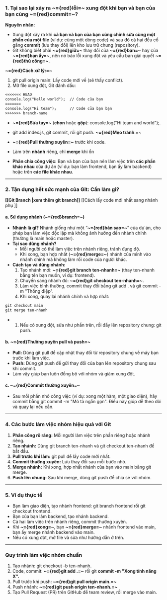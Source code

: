 ### 1. Tại sao lại xảy ra ~={red}lỗi=~ xung đột khi bạn và bạn của bạn cùng ~={red}commit=~?

**Nguyên nhân:**

- Xung đột xảy ra khi **cả bạn và bạn của bạn cùng chỉnh sửa cùng một phần của một file** (ví dụ: cùng một dòng code) và sau đó cả hai đều cố gắng **commit** (lưu thay đổi) lên kho lưu trữ chung (repository).
- Git không biết phải **~={red}giữ=~** thay đổi của **~={red}bạn=~** hay của **~={red}bạn ấy=~**, nên nó báo lỗi xung đột và yêu cầu bạn giải quyết **~={red}thủ công=~**.

**~={red}Cách xử lý:=~**

1. git pull origin main: Lấy code mới về (sẽ thấy conflict).
2. Mở file xung đột, Git đánh dấu:

```txt
<<<<<<< HEAD
console.log("Hello world");  // Code của bạn
=======
console.log("Hi team");      // Code của bạn bạn
>>>>>>> branch-name
```
- **~={red}Sửa tay=~** (**chọn** hoặc **gộp**): console.log("Hi team and world");.
- git add index.js, git commit, rồi git push.
**~={red}Mẹo tránh**:=~

- **~={red}Pull thường xuyên=~** trước khi code.
- Làm trên **nhánh** riêng, chỉ **merge** khi ổn
-  **Phân chia công việc:** Bạn và bạn của bạn nên làm việc trên **các phần khác nhau** của dự án (ví dụ: bạn làm frontend, bạn ấy làm backend) hoặc trên **các file khác nhau**.
---

### 2. Tận dụng hết sức mạnh của Git: Cần làm gì?
**[[Git Branch |xem thêm git branch]]**
[[Cách lấy code mới nhất sang nhánh phụ ]]
#### a. Sử dụng nhánh (**~={red}branch=~**)

- **Nhánh là gì?** Nhánh giống như một “**~={red}bản sao=~**” của dự án, cho phép bạn làm việc độc lập mà không ảnh hưởng đến nhánh chính (thường là main hoặc master).
- **Tại sao dùng nhánh?**
    - Mỗi người có thể làm việc trên nhánh riêng, tránh đụng độ.
    - Khi xong, bạn hợp nhất (**~={red}merge=~**) nhánh của mình vào nhánh chính mà không làm rối code của người khác.
- **Cách tạo và dùng nhánh:**
    1. Tạo nhánh mới: **~={red}git branch ten-nhanh=~** (thay ten-nhanh bằng tên bạn muốn, ví dụ: frontend).
    2. Chuyển sang nhánh đó: **~={red}git checkout ten-nhanh=~**.
    3. Làm việc bình thường, commit thay đổi bằng git add . và git commit -m "Thông điệp".
    4. Khi xong, quay lại nhánh chính và hợp nhất:
```txt
git checkout main
git merge ten-nhanh
```

- 1. Nếu có xung đột, sửa như phần trên, rồi đẩy lên repository chung: git push.

#### b. ~={red}Thường xuyên pull và push=~

- **Pull:** Dùng git pull để cập nhật thay đổi từ repository chung về máy bạn trước khi làm việc.
- **Push:** Dùng git push để gửi thay đổi của bạn lên repository chung sau khi commit.
- Làm vậy giúp bạn luôn đồng bộ với nhóm và giảm xung đột.

#### c. ~={red}Commit thường xuyên=~

- Sau mỗi phần nhỏ công việc (ví dụ: xong một hàm, một giao diện), hãy commit bằng git commit -m "Mô tả ngắn gọn". Điều này giúp dễ theo dõi và quay lại nếu cần.

---

### 4. Các bước làm việc nhóm hiệu quả với Git

1. **Phân công rõ ràng:** Mỗi người làm việc trên phần riêng hoặc nhánh riêng.
2. **Tạo nhánh:** Dùng git branch ten-nhanh và git checkout ten-nhanh để bắt đầu.
3. **Pull trước khi làm:** git pull để lấy code mới nhất.
4. **Commit thường xuyên:** Lưu thay đổi sau mỗi bước nhỏ.
5. **Merge nhánh:** Khi xong, hợp nhất nhánh của bạn vào main bằng git merge.
6. **Push lên chung:** Sau khi merge, dùng git push để chia sẻ với nhóm.

---

### 5. Ví dụ thực tế

- Bạn làm giao diện, tạo nhánh frontend: git branch frontend rồi git checkout frontend.
- Bạn của bạn làm backend, tạo nhánh backend.
- Cả hai làm việc trên nhánh riêng, commit thường xuyên.
- Khi **~={red}xong=~**, bạn **~={red}merge=~** nhánh frontend vào main, bạn ấy merge nhánh backend vào main.
- Nếu có xung đột, mở file và sửa như hướng dẫn ở trên.

---
### Quy trình làm việc nhóm chuẩn

1. Tạo nhánh: git checkout -b ten-nhanh.
2. Code, commit: **~={red}git add .=~** rồi git **commit -m "Xong tính năng X".**
3. Pull trước khi push: **~={red}git pull origin main.=~**
4. Push nhánh: **~={red}git push origin ten-nhanh.=~**
5. Tạo Pull Request (PR) trên GitHub để team review, rồi merge vào main.





